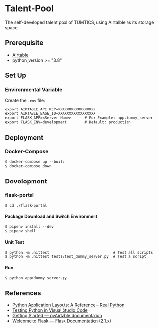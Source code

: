 # Talent-Pool
The self-developed talent pool of TUMTICS, using Airtalble as its storage space. 

## Prerequisite

* [Airtable](https://airtable.com/)
* python_version >= "3.8"

## Set Up

### Environmental Variable

Create the `.env` file: 

```shell
export AIRTABLE_API_KEY=XXXXXXXXXXXXXXXXX
export AIRTABLE_BASE_ID=XXXXXXXXXXXXXXXXX
export FLASK_APP=<Server Name>      # For Example: app.dummy_server
export FLASK_ENV=development        # Default: production
```

## Deployment

### Docker-Compose

```shell
$ docker-compose up --build
$ docker-compose down
```

## Development

### flask-portal

```
$ cd ./flask-portal
```

#### Package Download and Switch Environment

```
$ pipenv install --dev
$ pipenv shell
```

#### Unit Test

```shell
$ python -m unittest                             # Test all scripts
$ python -m unittest tests/test_dummy_server.py  # Test a script
```

#### Run

```shell
$ python app/dummy_server.py
```

## References

* [Python Application Layouts: A Reference – Real Python](https://realpython.com/python-application-layouts/)
* [Testing Python in Visual Studio Code](https://code.visualstudio.com/docs/python/testing)
* [Getting Started — pyAirtable documentation](https://pyairtable.readthedocs.io/en/latest/getting-started.html)
* [Welcome to Flask — Flask Documentation (2.1.x)](https://flask.palletsprojects.com/en/2.1.x/)
